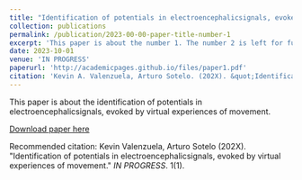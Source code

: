 ```yaml
---
title: "Identification of potentials in electroencephalicsignals, evoked by virtual experiences of movement."
collection: publications
permalink: /publication/2023-00-00-paper-title-number-1
excerpt: 'This paper is about the number 1. The number 2 is left for future work.'
date: 2023-10-01
venue: 'IN PROGRESS'
paperurl: 'http://academicpages.github.io/files/paper1.pdf'
citation: 'Kevin A. Valenzuela, Arturo Sotelo. (202X). &quot;Identification of potentials in electroencephalicsignals, evoked by virtual experiences of movement.&quot; <i>IN PROGRESS</i>. 1(1).'
---
```

This paper is about the identification of potentials in electroencephalicsignals, evoked by virtual experiences of movement.

[Download paper here](http://academicpages.github.io/files/paper1.pdf)

Recommended citation: Kevin Valenzuela, Arturo Sotelo (202X). "Identification of potentials in electroencephalicsignals, evoked by virtual experiences of movement." <i>IN PROGRESS</i>. 1(1).
